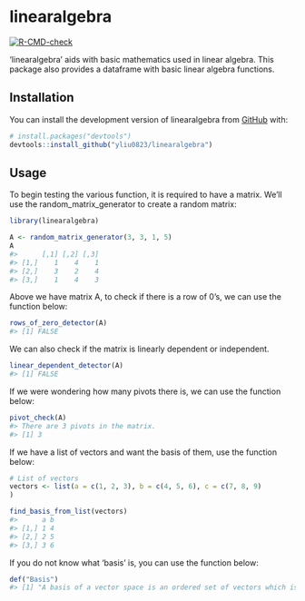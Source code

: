 
<!-- README.md is generated from README.Rmd. Please edit that file -->

# linearalgebra

<!-- badges: start -->

[![R-CMD-check](https://github.com/yliu0823/linearalgebra/actions/workflows/R-CMD-check.yaml/badge.svg)](https://github.com/yliu0823/linearalgebra/actions/workflows/R-CMD-check.yaml)
<!-- badges: end -->

‘linearalgebra’ aids with basic mathematics used in linear algebra. This
package also provides a dataframe with basic linear algebra functions.

## Installation

You can install the development version of linearalgebra from
[GitHub](https://github.com/) with:

``` r
# install.packages("devtools")
devtools::install_github("yliu0823/linearalgebra")
```

## Usage

To begin testing the various function, it is required to have a matrix.
We’ll use the random_matrix_generator to create a random matrix:

``` r
library(linearalgebra)

A <- random_matrix_generator(3, 3, 1, 5)
A
#>      [,1] [,2] [,3]
#> [1,]    1    4    1
#> [2,]    3    2    4
#> [3,]    1    4    3
```

Above we have matrix A, to check if there is a row of 0’s, we can use
the function below:

``` r
rows_of_zero_detector(A)
#> [1] FALSE
```

We can also check if the matrix is linearly dependent or independent.

``` r
linear_dependent_detector(A)
#> [1] FALSE
```

If we were wondering how many pivots there is, we can use the function
below:

``` r
pivot_check(A)
#> There are 3 pivots in the matrix.
#> [1] 3
```

If we have a list of vectors and want the basis of them, use the
function below:

``` r
# List of vectors
vectors <- list(a = c(1, 2, 3), b = c(4, 5, 6), c = c(7, 8, 9)
)

find_basis_from_list(vectors)
#>      a b
#> [1,] 1 4
#> [2,] 2 5
#> [3,] 3 6
```

If you do not know what ‘basis’ is, you can use the function below:

``` r
def("Basis")
#> [1] "A basis of a vector space is an ordered set of vectors which is linearly independent and spans the vector space. Note that every basis of a vector space has the same number of vectors, which is called the dimension of the vector space. and {[2;1;0],[1;1;1],[1;2;1]} P3 has bases {1,x,x2,x3} (the standard basis) and {1,x,2x2-1,4x3-3x} (the Tchebicheff basis) "
```
